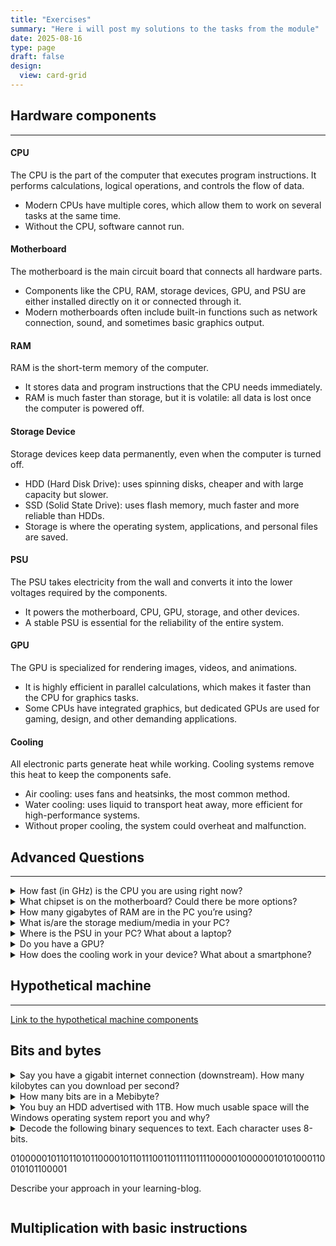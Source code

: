 ```yaml
---
title: "Exercises"
summary: "Here i will post my solutions to the tasks from the module"
date: 2025-08-16
type: page
draft: false
design:
  view: card-grid
---
```



## Hardware components
---

#### CPU  
The CPU is the part of the computer that executes program instructions. It performs calculations, logical operations, and controls the flow of data.  
- Modern CPUs have multiple cores, which allow them to work on several tasks at the same time.  
- Without the CPU, software cannot run.  

#### Motherboard 
The motherboard is the main circuit board that connects all hardware parts.  
- Components like the CPU, RAM, storage devices, GPU, and PSU are either installed directly on it or connected through it.  
- Modern motherboards often include built-in functions such as network connection, sound, and sometimes basic graphics output.  

#### RAM 
RAM is the short-term memory of the computer.  
- It stores data and program instructions that the CPU needs immediately.  
- RAM is much faster than storage, but it is volatile: all data is lost once the computer is powered off.  

#### Storage Device  
Storage devices keep data permanently, even when the computer is turned off.  
- HDD (Hard Disk Drive): uses spinning disks, cheaper and with large capacity but slower.  
- SSD (Solid State Drive): uses flash memory, much faster and more reliable than HDDs.  
- Storage is where the operating system, applications, and personal files are saved.  

#### PSU  
The PSU takes electricity from the wall and converts it into the lower voltages required by the components.  
- It powers the motherboard, CPU, GPU, storage, and other devices.  
- A stable PSU is essential for the reliability of the entire system.  

#### GPU  
The GPU is specialized for rendering images, videos, and animations.  
- It is highly efficient in parallel calculations, which makes it faster than the CPU for graphics tasks.  
- Some CPUs have integrated graphics, but dedicated GPUs are used for gaming, design, and other demanding applications.  

#### Cooling  
All electronic parts generate heat while working. Cooling systems remove this heat to keep the components safe.  
- Air cooling: uses fans and heatsinks, the most common method.  
- Water cooling: uses liquid to transport heat away, more efficient for high-performance systems.  
- Without proper cooling, the system could overheat and malfunction.  

## Advanced Questions
---

<details>
  <summary>How fast (in GHz) is the CPU you are using right now?</summary>
  <p>4.4GHz</p>
</details>

<details>
  <summary>What chipset is on the motherboard? Could there be more options?</summary>
  <p>Apple M4 SoC, no alternatives for laptops because everything is already integrated in one chip</p>
</details>

<details>
  <summary>How many gigabytes of RAM are in the PC you’re using?</summary>
  <p>24GB </p>
</details>

<details>
  <summary>What is/are the storage medium/media in your PC?</summary>
  <p>SSD, 512GB</p>
</details>

<details>
  <summary>Where is the PSU in your PC? What about a laptop?</summary>
  <p>Laptop has an external power adapter, PC has an internal PSU</p>
</details>

<details>
  <summary>Do you have a GPU?</summary>
  <p>Yes, it is integrated in the chip</p>
</details>

<details>
  <summary>How does the cooling work in your device? What about a smartphone?</summary>
  <p>This laptop has no fan and has a passive cooling system with heatsink. Same system goes fot smartphones</p>
</details>

## Hypothetical machine
---

[Link to the hypothetical machine components](https://www.galaxus.ch/en/shoplist/show/CfDJ8KEwk7Q9MilFpMKq1D7DsMYZHMzdi6N0nHtamDe5NRsTGKuaTQzHPAtoqvRUC12oqlu1W7KiygJGgfElHFwuULBD0t1MmHeDoXrc9kJbzqwlZGMPJg1c3iRPtvPAGZ8ZDA)

## Bits and bytes

<details>
  <summary>Say you have a gigabit internet connection (downstream). How many kilobytes can you download per second?​</summary>
  <p>A gigabit is 1,000,000,000 bits/sec. Divide by 8 = 125,000,000 bytes/sec, which is about 122,070 KB/sec</p>
</details>

<details>
  <summary>How many bits are in a Mebibyte? </summary>
  <p>One Mebibyte = 2^20 bytes = 1,048,576 bytes. In bits: 1,048,576 × 8 = 8,388,608 bits</p>
</details>

<details>
  <summary>You buy an HDD advertised with 1TB. How much usable space will the Windows operating system report you and why?​</summary>
  <p>The drive shows about 931 GB usable. The difference comes from decimal vs binary units​</p>
</details>

<details>
  <summary>Decode the following binary sequences to text. Each character uses 8-bits. ​

01000001011011010110000101101110011011110111100000100000010101000110010101100001

Describe your approach in your learning-blog.​</summary>
  <p>I divided the long binary sequence into separate 8-bit chunks, since each ASCII character is stored in 8 bits. Then I translated each 8-bit value with the ASCII table into its corresponding letter, putting all characters together gave me the text “Amanox Tea”​</p>
</details>

## Multiplication with basic instructions